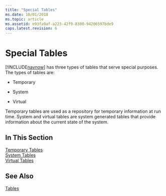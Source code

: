 ```yaml
---
title: "Special Tables"
ms.date: 10/01/2018
ms.topic: article
ms.assetid: e93fa9af-a223-42f9-8300-94206597bde9
caps.latest.revision: 6
---
```

# Special Tables
[!INCLUDE[navnow](includes/navnow_md.md)] has three types of tables that serve special purposes. The types of tables are:  

-   Temporary  

-   System  

-   Virtual  

 Temporary tables are used as a repository for temporary information at run time. System and virtual tables are system generated tables that provide information about the current state of the system.  

## In This Section  
 [Temporary Tables](Temporary-Tables.md)  
  [System Tables](System-Tables.md)  
  [Virtual Tables](Virtual-Tables.md)  

## See Also  
 [Tables](Tables.md)
